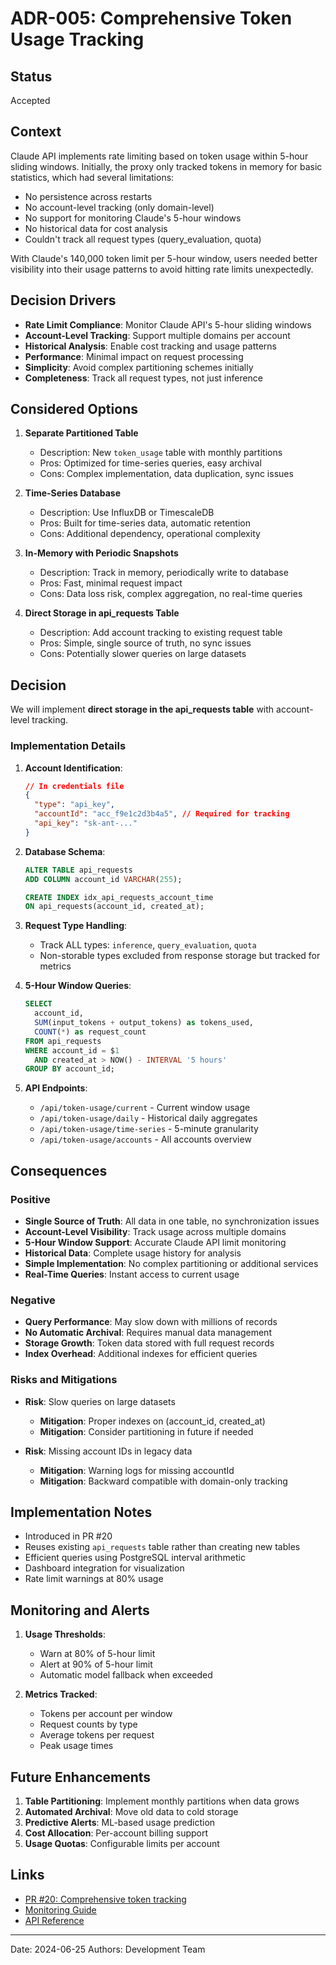# ADR-005: Comprehensive Token Usage Tracking

## Status

Accepted

## Context

Claude API implements rate limiting based on token usage within 5-hour sliding windows. Initially, the proxy only tracked tokens in memory for basic statistics, which had several limitations:

- No persistence across restarts
- No account-level tracking (only domain-level)
- No support for monitoring Claude's 5-hour windows
- No historical data for cost analysis
- Couldn't track all request types (query_evaluation, quota)

With Claude's 140,000 token limit per 5-hour window, users needed better visibility into their usage patterns to avoid hitting rate limits unexpectedly.

## Decision Drivers

- **Rate Limit Compliance**: Monitor Claude API's 5-hour sliding windows
- **Account-Level Tracking**: Support multiple domains per account
- **Historical Analysis**: Enable cost tracking and usage patterns
- **Performance**: Minimal impact on request processing
- **Simplicity**: Avoid complex partitioning schemes initially
- **Completeness**: Track all request types, not just inference

## Considered Options

1. **Separate Partitioned Table**

   - Description: New `token_usage` table with monthly partitions
   - Pros: Optimized for time-series queries, easy archival
   - Cons: Complex implementation, data duplication, sync issues

2. **Time-Series Database**

   - Description: Use InfluxDB or TimescaleDB
   - Pros: Built for time-series data, automatic retention
   - Cons: Additional dependency, operational complexity

3. **In-Memory with Periodic Snapshots**

   - Description: Track in memory, periodically write to database
   - Pros: Fast, minimal request impact
   - Cons: Data loss risk, complex aggregation, no real-time queries

4. **Direct Storage in api_requests Table**
   - Description: Add account tracking to existing request table
   - Pros: Simple, single source of truth, no sync issues
   - Cons: Potentially slower queries on large datasets

## Decision

We will implement **direct storage in the api_requests table** with account-level tracking.

### Implementation Details

1. **Account Identification**:

   ```json
   // In credentials file
   {
     "type": "api_key",
     "accountId": "acc_f9e1c2d3b4a5", // Required for tracking
     "api_key": "sk-ant-..."
   }
   ```

2. **Database Schema**:

   ```sql
   ALTER TABLE api_requests
   ADD COLUMN account_id VARCHAR(255);

   CREATE INDEX idx_api_requests_account_time
   ON api_requests(account_id, created_at);
   ```

3. **Request Type Handling**:

   - Track ALL types: `inference`, `query_evaluation`, `quota`
   - Non-storable types excluded from response storage but tracked for metrics

4. **5-Hour Window Queries**:

   ```sql
   SELECT
     account_id,
     SUM(input_tokens + output_tokens) as tokens_used,
     COUNT(*) as request_count
   FROM api_requests
   WHERE account_id = $1
     AND created_at > NOW() - INTERVAL '5 hours'
   GROUP BY account_id;
   ```

5. **API Endpoints**:
   - `/api/token-usage/current` - Current window usage
   - `/api/token-usage/daily` - Historical daily aggregates
   - `/api/token-usage/time-series` - 5-minute granularity
   - `/api/token-usage/accounts` - All accounts overview

## Consequences

### Positive

- **Single Source of Truth**: All data in one table, no synchronization issues
- **Account-Level Visibility**: Track usage across multiple domains
- **5-Hour Window Support**: Accurate Claude API limit monitoring
- **Historical Data**: Complete usage history for analysis
- **Simple Implementation**: No complex partitioning or additional services
- **Real-Time Queries**: Instant access to current usage

### Negative

- **Query Performance**: May slow down with millions of records
- **No Automatic Archival**: Requires manual data management
- **Storage Growth**: Token data stored with full request records
- **Index Overhead**: Additional indexes for efficient queries

### Risks and Mitigations

- **Risk**: Slow queries on large datasets

  - **Mitigation**: Proper indexes on (account_id, created_at)
  - **Mitigation**: Consider partitioning in future if needed

- **Risk**: Missing account IDs in legacy data
  - **Mitigation**: Warning logs for missing accountId
  - **Mitigation**: Backward compatible with domain-only tracking

## Implementation Notes

- Introduced in PR #20
- Reuses existing `api_requests` table rather than creating new tables
- Efficient queries using PostgreSQL interval arithmetic
- Dashboard integration for visualization
- Rate limit warnings at 80% usage

## Monitoring and Alerts

1. **Usage Thresholds**:

   - Warn at 80% of 5-hour limit
   - Alert at 90% of 5-hour limit
   - Automatic model fallback when exceeded

2. **Metrics Tracked**:
   - Tokens per account per window
   - Request counts by type
   - Average tokens per request
   - Peak usage times

## Future Enhancements

1. **Table Partitioning**: Implement monthly partitions when data grows
2. **Automated Archival**: Move old data to cold storage
3. **Predictive Alerts**: ML-based usage prediction
4. **Cost Allocation**: Per-account billing support
5. **Usage Quotas**: Configurable limits per account

## Links

- [PR #20: Comprehensive token tracking](https://github.com/your-org/claude-nexus-proxy/pull/20)
- [Monitoring Guide](../../03-Operations/monitoring.md)
- [API Reference](../../02-User-Guide/api-reference.md#token-usage)

---

Date: 2024-06-25
Authors: Development Team
